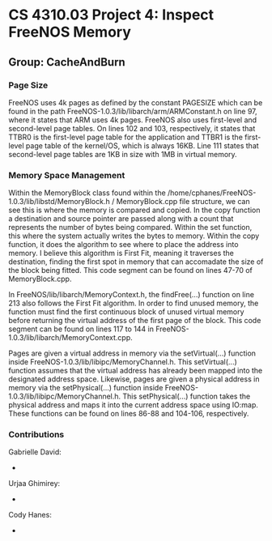 # CS 4310.03 Project 4: Inspect FreeNOS Memory

## Group: CacheAndBurn

### Page Size

FreeNOS uses 4k pages as defined by the constant PAGESIZE which can be found in the path FreeNOS-1.0.3/lib/libarch/arm/ARMConstant.h on line 97, where it states that ARM uses 4k pages. FreeNOS also uses first-level and second-level page tables. On lines 102 and 103, respectively, it states that TTBR0 is the first-level page table for the application and TTBR1 is the first-level page table of the kernel/OS, which is always 16KB. Line 111 states that second-level page tables are 1KB in size with 1MB in virtual memory.

### Memory Space Management

Within the MemoryBlock class found within the /home/cphanes/FreeNOS-1.0.3/lib/libstd/MemoryBlock.h / MemoryBlock.cpp file structure, we can see this is where the memory is compared and copied. In the copy function a destination and source pointer are passed along with a count that represents the number of bytes being compared. Within the set function, this where the system actually writes the bytes to memory. Within the copy function, it does the algorithm to see where to place the address into memory. I believe this algorithm is First Fit, meaning it traverses the destination, finding the first spot in memory that can accomadate the size of the block being fitted. This code segment can be found on lines 47-70 of MemoryBlock.cpp.

In FreeNOS/lib/libarch/MemoryContext.h, the findFree(...) function on line 213 also follows the First Fit algorithm. In order to find unused memory, the function must find the first continuous block of unused virtual memory before returning the virtual address of the first page of the block. This code segment can be found on lines 117 to 144 in FreeNOS-1.0.3/lib/libarch/MemoryContext.cpp.

Pages are given a virtual address in memory via the setVirtual(...) function inside FreeNOS-1.0.3/lib/libipc/MemoryChannel.h. This setVirtual(...) function assumes that the virtual address has already been mapped into the designated address space. Likewise, pages are given a physical address in memory via the setPhysical(...) function inside FreeNOS-1.0.3/lib/libipc/MemoryChannel.h. This setPhysical(...) function takes the physical address and maps it into the current address space using IO:map. These functions can be found on lines 86-88 and 104-106, respectively.

### Contributions

Gabrielle David:

- 
    
Urjaa Ghimirey:

- 
    
Cody Hanes:

- 
    